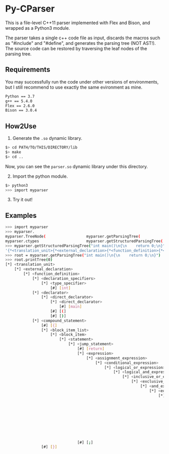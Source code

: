 # Py-CParser

This is a file-level C++11 parser implemented with Flex and Bison, and wrapped as a Python3 module.

The parser takes a single c++ code file as input, discards the macros such as "#include" and "#define", and generates the parsing tree (NOT AST!). The source code can be restored by traversing the leaf nodes of the parsing tree.

## Requirements

You may successfully run the code under other versions of environments, but I still recommend to use exactly the same evironment as mine.

```sh
Python == 3.7
g++ == 5.4.0
Flex == 2.6.0
Bison == 3.0.4
```

## How2Use

1. Generate the `.so` dynamic library.

```sh
$> cd PATH/TO/THIS/DIRECTORY/lib
$> make
$> cd ..
```

Now, you can see the `parser.so` dynamic library under this directory.

2. Import the python module.

```sh
$> python3
>>> import myparser
```

3. Try it out!

## Examples

```bash
>>> import myparser
>>> myparser.
myparser.TreeNode(                  myparser.getParsingTree(            myparser.io                         myparser.printParsingTree(
myparser.ctypes                     myparser.getStructuredParsingTree(  myparser.os                         myparser.sys
>>> myparser.getStructuredParsingTree("int main()\n{\n    return 0;\n}")
'{*<translation_unit>{*<external_declaration>{*<function_definition>{*<declaration_specifiers>{*<type_specifier>{#[int]}}}{*<declarator>{*<direct_declarator>{*<direct_declarator>{#[main]}}{#[(]}{#[)]}}}{*<compound_statement>{#[{]}{*<block_item_list>{*<block_item>{*<statement>{*<jump_statement>{#[return]}{*<expression>{*<assignment_expression>{*<conditional_expression>{*<logical_or_expression>{*<logical_and_expression>{*<inclusive_or_expression>{*<exclusive_or_expression>{*<and_expression>{*<equality_expression>{*<relational_expression>{*<shift_expression>{*<additive_expression>{*<multiplicative_expression>{*<cast_expression>{*<unary_expression>{*<postfix_expression>{*<primary_expression>{*<constant>{#[0]}}}}}}}}}}}}}}}}}}}{#[;]}}}}}{#[}]}}}}}'
>>> root = myparser.getParsingTree("int main()\n{\n    return 0;\n}")
>>> root.printTree(0)
[*] <translation_unit>
	[*] <external_declaration>
		[*] <function_definition>
			[*] <declaration_specifiers>
				[*] <type_specifier>
					[#] [int]
			[*] <declarator>
				[*] <direct_declarator>
					[*] <direct_declarator>
						[#] [main]
					[#] [(]
					[#] [)]
			[*] <compound_statement>
				[#] [{]
				[*] <block_item_list>
					[*] <block_item>
						[*] <statement>
							[*] <jump_statement>
								[#] [return]
								[*] <expression>
									[*] <assignment_expression>
										[*] <conditional_expression>
											[*] <logical_or_expression>
												[*] <logical_and_expression>
													[*] <inclusive_or_expression>
														[*] <exclusive_or_expression>
															[*] <and_expression>
																[*] <equality_expression>
																	[*] <relational_expression>
																		[*] <shift_expression>
																		 [*] <additive_expression>
																		 [*] <multiplicative_expression>
																		 [*] <cast_expression>
																		 [*] <unary_expression>
																		 [*] <postfix_expression>
																		 [*] <primary_expression>
																		 [*] <constant>
																		 [#] [0]
								[#] [;]
				[#] [}]
```